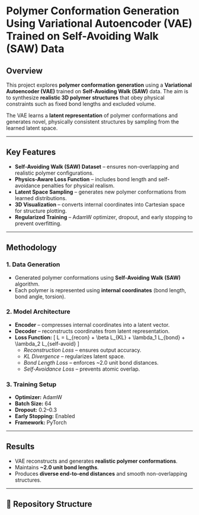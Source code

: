 #  Polymer Conformation Generation Using Variational Autoencoder (VAE) Trained on Self-Avoiding Walk (SAW) Data

##  Overview  
This project explores **polymer conformation generation** using a **Variational Autoencoder (VAE)** trained on **Self-Avoiding Walk (SAW)** data. The aim is to synthesize **realistic 3D polymer structures** that obey physical constraints such as fixed bond lengths and excluded volume.

The VAE learns a **latent representation** of polymer conformations and generates novel, physically consistent structures by sampling from the learned latent space.

---

##  Key Features  
- **Self-Avoiding Walk (SAW) Dataset** – ensures non-overlapping and realistic polymer configurations.  
- **Physics-Aware Loss Function** – includes bond length and self-avoidance penalties for physical realism.  
- **Latent Space Sampling** – generates new polymer conformations from learned distributions.  
- **3D Visualization** – converts internal coordinates into Cartesian space for structure plotting.  
- **Regularized Training** – AdamW optimizer, dropout, and early stopping to prevent overfitting.  

---

##  Methodology  

### 1. **Data Generation**
- Generated polymer conformations using **Self-Avoiding Walk (SAW)** algorithm.  
- Each polymer is represented using **internal coordinates** (bond length, bond angle, torsion).  

### 2. **Model Architecture**
- **Encoder** – compresses internal coordinates into a latent vector.  
- **Decoder** – reconstructs coordinates from latent representation.  
- **Loss Function:**
  \[
  L = L_{recon} + \beta L_{KL} + \lambda_1 L_{bond} + \lambda_2 L_{self-avoid}
  \]
  - *Reconstruction Loss* – ensures output accuracy.  
  - *KL Divergence* – regularizes latent space.  
  - *Bond Length Loss* – enforces ~2.0 unit bond distances.  
  - *Self-Avoidance Loss* – prevents atomic overlap.  

### 3. **Training Setup**
- **Optimizer:** AdamW  
- **Batch Size:** 64  
- **Dropout:** 0.2–0.3  
- **Early Stopping:** Enabled  
- **Framework:** PyTorch  

---

##  Results  
- VAE reconstructs and generates **realistic polymer conformations**.  
- Maintains **~2.0 unit bond lengths**.  
- Produces **diverse end-to-end distances** and smooth non-overlapping structures.  

---

## 📂 Repository Structure  

